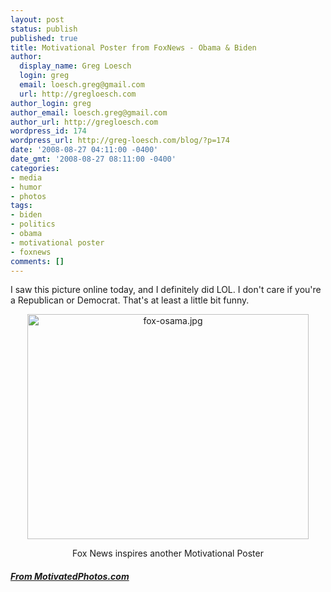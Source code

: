 ```yaml
---
layout: post
status: publish
published: true
title: Motivational Poster from FoxNews - Obama & Biden
author:
  display_name: Greg Loesch
  login: greg
  email: loesch.greg@gmail.com
  url: http://gregloesch.com
author_login: greg
author_email: loesch.greg@gmail.com
author_url: http://gregloesch.com
wordpress_id: 174
wordpress_url: http://greg-loesch.com/blog/?p=174
date: '2008-08-27 04:11:00 -0400'
date_gmt: '2008-08-27 08:11:00 -0400'
categories:
- media
- humor
- photos
tags:
- biden
- politics
- obama
- motivational poster
- foxnews
comments: []
---
```

<p>I saw this picture online today, and I definitely did LOL. I don't care if you're a Republican or Democrat. That's at least a little bit funny.</p>
<div style="text-align:center;"><a href="http://greg-loesch.com/blog/pics/2008/08/fox-osama.jpg"><img src="http://greg-loesch.com/blog/pics/2008/08/fox-osama.jpg" border="0" alt="fox-osama.jpg" width="450" height="360" /></a></div>
<div style="text-align:center;">
<p>Fox News inspires another Motivational Poster</p></div>
<h5><a href="http://www.motivatedphotos.com/?id=2514">From MotivatedPhotos.com</a></h5>
